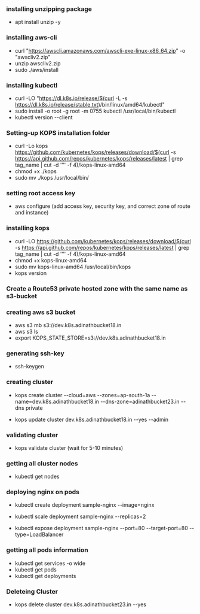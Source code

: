 ### installing unzipping package
- apt install unzip -y

### installing aws-cli
- curl "https://awscli.amazonaws.com/awscli-exe-linux-x86_64.zip" -o "awscliv2.zip"
- unzip awscliv2.zip
- sudo ./aws/install

### installing kubectl
- curl -LO "https://dl.k8s.io/release/$(curl -L -s https://dl.k8s.io/release/stable.txt)/bin/linux/amd64/kubectl"
- sudo install -o root -g root -m 0755 kubectl /usr/local/bin/kubectl
- kubectl version --client

### Setting-up KOPS installation folder
- curl -Lo kops https://github.com/kubernetes/kops/releases/download/$(curl -s https://api.github.com/repos/kubernetes/kops/releases/latest | grep tag_name | cut -d '"' -f 4)/kops-linux-amd64
- chmod +x ./kops
- sudo mv ./kops /usr/local/bin/

### setting root access key
- aws configure
(add access key, security key, and correct zone of route and instance)

### installing kops
- curl -LO https://github.com/kubernetes/kops/releases/download/$(curl -s https://api.github.com/repos/kubernetes/kops/releases/latest | grep tag_name | cut -d '"' -f 4)/kops-linux-amd64
- chmod +x kops-linux-amd64
- sudo mv kops-linux-amd64 /usr/local/bin/kops
- kops version

### Create a Route53 private hosted zone with the same name as s3-bucket

### creating aws s3 bucket 
- aws s3 mb s3://dev.k8s.adinathbucket18.in
- aws s3 ls
- export KOPS_STATE_STORE=s3://dev.k8s.adinathbucket18.in

### generating ssh-key
- ssh-keygen

### creating cluster
- kops create cluster --cloud=aws --zones=ap-south-1a --name=dev.k8s.adinathbucket18.in --dns-zone=adinathbucket23.in --dns private

- kops update cluster dev.k8s.adinathbucket18.in --yes --admin

### validating cluster
- kops validate cluster (wait for 5-10 minutes)

### getting all cluster nodes
- kubectl get nodes

### deploying nginx on pods
- kubectl create deployment sample-nginx --image=nginx

- kubectl scale deployment sample-nginx --replicas=2

- kubectl expose deployment sample-nginx --port=80 --target-port=80 --type=LoadBalancer

### getting all pods information
- kubectl get services -o wide
- kubectl get pods
- kubectl get deployments

### Deleteing Cluster
- kops delete cluster dev.k8s.adinathbucket23.in --yes
